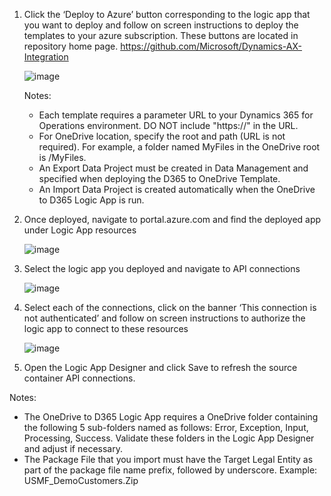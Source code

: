 1.	Click the ‘Deploy to Azure’ button corresponding to the logic app that you want to deploy and follow on screen instructions to deploy the templates to your azure subscription. 
These buttons are located in repository home page. https://github.com/Microsoft/Dynamics-AX-Integration

      ![image](https://user-images.githubusercontent.com/22554479/27505678-c4568c9e-585a-11e7-818f-d13181a48854.png)

       Notes:
      * Each template requires a parameter URL to your Dynamics 365 for Operations environment. DO NOT include "https://" in the URL.
      * For OneDrive location, specify the root and path (URL is not required). For example, a folder named MyFiles in the OneDrive root is /MyFiles.
      * An Export Data Project must be created in Data Management and specified when deploying the D365 to OneDrive Template.
      * An Import Data Project is created automatically when the OneDrive to D365 Logic App is run.

2.	Once deployed, navigate to portal.azure.com and find the deployed app under Logic App resources

      ![image](https://user-images.githubusercontent.com/22554479/27505686-eb3a6542-585a-11e7-9343-d4a931d062bc.png)
                
3.	Select the logic app you deployed and navigate to API connections

      ![image](https://user-images.githubusercontent.com/22554479/27505700-06ba106a-585b-11e7-905d-5a75f1f67253.png)

4.	Select each of the connections, click on the banner ‘This connection is not authenticated’ and follow on screen instructions to authorize the logic app to connect to these resources
 
      ![image](https://user-images.githubusercontent.com/22554479/27505703-14b292a0-585b-11e7-92f7-f13357ea8362.png)

5. Open the Logic App Designer and click Save to refresh the source container API connections.

Notes:
* The OneDrive to D365 Logic App requires a OneDrive folder containing the following 5 sub-folders named as follows: Error, Exception, Input, Processing, Success. Validate these folders in the Logic App Designer and adjust if necessary.
* The Package File that you import must have the Target Legal Entity as part of the package file name prefix, followed by underscore. Example: USMF_DemoCustomers.Zip

